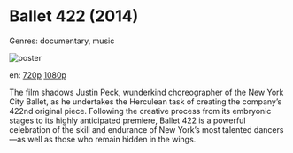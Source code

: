 # Ballet 422 (2014)

Genres: documentary, music

![poster](http://image.tmdb.org/t/p/w500/fYK6KbmBvaslrDBFKcRM267ebbk.jpg)

en:
  [720p](magnet:?xt=urn:btih:41043845d7aad0053c6d1aa8947666376c45528a&dn=Ballet+422+%282014%29+720p+BrRip+x264+-+YIFY&tr=udp%3A%2F%2Ftracker.openbittorrent.com%3A80%2Fannounce&tr=udp%3A%2F%2Fglotorrents.pw%3A6969%2Fannounce&tr=udp%3A%2F%2Ftracker.openbittorrent.com%3A80%2Fannounce&tr=udp%3A%2F%2Ftracker.opentrackr.org%3A1337%2Fannounce&tr=udp%3A%2F%2Fzer0day.to%3A1337%2Fannounce&tr=udp%3A%2F%2Ftracker.coppersurfer.tk%3A6969%2Fannounce)
  [1080p](magnet:?xt=urn:btih:a86c253f73909ab1fad55a789185bfbf80ac0a5f&dn=Ballet+422+%282014%29+1080p+BrRip+x264+-+YIFY&tr=udp%3A%2F%2Ftracker.openbittorrent.com%3A80%2Fannounce&tr=udp%3A%2F%2Fglotorrents.pw%3A6969%2Fannounce&tr=udp%3A%2F%2Ftracker.openbittorrent.com%3A80%2Fannounce&tr=udp%3A%2F%2Ftracker.opentrackr.org%3A1337%2Fannounce&tr=udp%3A%2F%2Fzer0day.to%3A1337%2Fannounce&tr=udp%3A%2F%2Ftracker.coppersurfer.tk%3A6969%2Fannounce)
  


The film shadows Justin Peck, wunderkind choreographer of the New York City Ballet, as he undertakes the Herculean task of creating the company’s 422nd original piece. Following the creative process from its embryonic stages to its highly anticipated premiere, Ballet 422 is a powerful celebration of the skill and endurance of New York’s most talented dancers—as well as those who remain hidden in the wings.